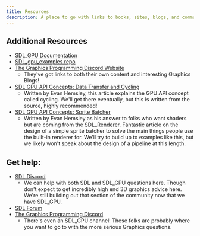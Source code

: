 ```yaml
---
title: Resources
description: A place to go with links to books, sites, blogs, and communities built around learning Graphics Programming.
---
```



## Additional Resources

 - [SDL_GPU Documentation](https://wiki.libsdl.org/SDL3/CategoryGPU) 
 - [SDL_gpu_examples repo](https://github.com/TheSpydog/SDL_gpu_examples/)
 - [The Graphics Programming Discord Website](https://graphics-programming.org/)
    - They've got links to both their own content and interesting Graphics Blogs!
 - [SDL GPU API Concepts: Data Transfer and Cycling](https://moonside.games/posts/sdl-gpu-concepts-cycling/)
    - Written by Evan Hemsley, this article explains the GPU API concept called cycling. We'll get there eventually, but this is written from the source, highly recommended! 
 - [SDL GPU API Concepts: Sprite Batcher](https://moonside.games/posts/sdl-gpu-sprite-batcher/)
    - Written by Evan Hemsley as his answer to folks who want shaders but are coming from the [SDL_Renderer](https://wiki.libsdl.org/SDL3/CategoryRender). Fantastic article on the design of a simple sprite batcher to solve the main things people use the built-in renderer for. We'll try to build up to examples like this, but we likely won't speak about the design of a pipeline at this length.

## Get help:
 - [SDL Discord](https://discord.gg/BwpFGBWsv8)
    - We can help with both SDL and SDL_GPU questions here. Though don't expect to get incredibly high end 3D graphics advice here. We're still building out that section of the community now that we have SDL_GPU.
 - [SDL Forum](https://discourse.libsdl.org/)
 - [The Graphics Programming Discord](https://discord.graphics-programming.org/)
    - There's even an SDL_GPU channel! These folks are probably where you want to go to with the more serious Graphics questions. 